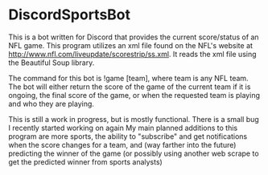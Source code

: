 # DiscordSportsBot
This is a bot written for Discord that provides the current score/status of an NFL game.
This program utilizes an xml file found on the NFL's website at http://www.nfl.com/liveupdate/scorestrip/ss.xml.
It reads the xml file using the Beautiful Soup library.

The command for this bot is !game [team], where team is any NFL team.
The bot will either return the score of the game of the current team if it is ongoing, the final score of the game, or when the requested 
team is playing and who they are playing.

This is still a work in progress, but is mostly functional. There is a small bug I recently started working on again
My main planned additions to this program are more sports, the ability to "subscribe" and get notifications when the score changes for a team,
and (way farther into the future) predicting the winner of the game (or possibly using another web scrape to get the predicted winner from sports analysts)

